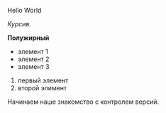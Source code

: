 Hello World

*Курсив.*

**Полужирный**

* элемент 1
* элемент 2
* элемент 3

1. первый элемент
2. второй элимент



Начинаем наше знакомство с контролем версий.